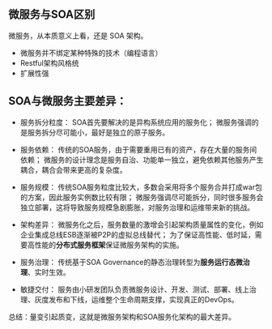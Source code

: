 
## 微服务与SOA区别
微服务，从本质意义上看，还是 SOA 架构。

* 微服务并不绑定某种特殊的技术（编程语言）
* Restful架构风格统
* 扩展性强


## SOA与微服务主要差异：

* 服务拆分粒度：
SOA首先要解决的是异构系统应用的服务化；
微服务强调的是服务拆分尽可能小，最好是独立的原子服务。

* 服务依赖：
传统的SOA服务，由于需要重用已有的资产，存在大量的服务间依赖；
微服务的设计理念是服务自治、功能单一独立，避免依赖其他服务产生耦合，耦合会带来更高的复杂度。

* 服务规模：
传统SOA服务粒度比较大，多数会采用将多个服务合并打成war包的方案，因此服务实例数比较有限；
微服务强调尽可能拆分，同时很多服务会独立部署，这将导致服务规模急剧膨胀，对服务治理和运维带来新的挑战。

* 架构差异：
微服务化之后，服务数量的激增会引起架构质量属性的变化，例如企业集成总线ESB逐渐被P2P的虚拟总线替代；
为了保证高性能、低时延，需要高性能的**分布式服务框架**保证微服务架构的实施。

* 服务治理：
传统基于SOA Governance的静态治理转型为**服务运行态微治理**、实时生效。

* 敏捷交付：
服务由小研发团队负责微服务设计、开发、测试、部署、线上治理、灰度发布和下线，运维整个生命周期支撑，实现真正的DevOps。

总结：量变引起质变，这就是微服务架构和SOA服务化架构的最大差异。

